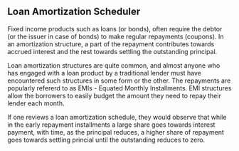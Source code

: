 ## **Loan Amortization Scheduler**
Fixed income products such as loans (or bonds), often require the debtor (or the issuer in case of bonds) to make regular repayments (coupons). In an amortization structure, a part of the repayment contributes towards accrued interest and the rest towards settling the outstanding principal. 

Loan amortization structures are quite common, and almost anyone who has engaged with a loan product by a traditional lender must have encountered such structures in some form or the other. The repayments are popularly refererd to as EMIs - Equated Monthly Installments. EMI structures allow the borrowers to easily budget the amount they need to repay their lender each month.

If one reviews a loan amortization schedule, they would observe that while in the early repayment installments a large share goes towards interest payment, with time, as the principal reduces, a higher share of repayment goes towards settling princial until the outstanding reduces to zero.



